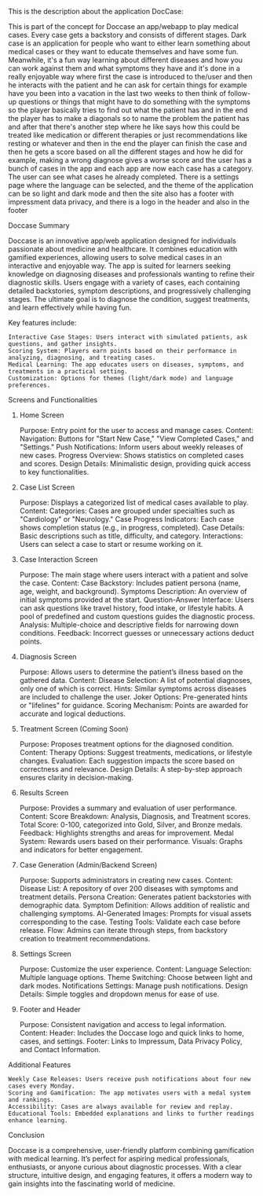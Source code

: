 This is the description about the application DocCase:

This is part of the concept for Doccase an app/webapp to play medical cases. Every case gets a backstory and consists of different stages. Dark case is an application for people who want to either learn something about medical cases or they want to educate themselves and have some fun. Meanwhile, it's a fun way learning about different diseases and how you can work against them and what symptoms they have and it's done in a really enjoyable way where first the case is introduced to the/user and then he interacts with the patient and he can ask for certain things for example have you been into a vacation in the last two weeks to then think of follow-up questions or things that might have to do something with the symptoms so the player basically tries to find out what the patient has and in the end the player has to make a diagonals so to name the problem the patient has and after that there's another step where he like says how this could be treated like medication or different therapies or just recommendations like resting or whatever and then in the end the player can finish the case and then he gets a score based on all the different stages and how he did for example, making a wrong diagnose gives a worse score and the user has a bunch of cases in the app and each app are now each case has a category. The user can see what cases he already completed. There is a settings page where the language can be selected, and the theme of the application can be so light and dark mode and then the site also has a footer with impressment data privacy, and there is a logo in the header and also in the footer


Doccase Summary

Doccase is an innovative app/web application designed for individuals passionate about medicine and healthcare. It combines education with gamified experiences, allowing users to solve medical cases in an interactive and enjoyable way. The app is suited for learners seeking knowledge on diagnosing diseases and professionals wanting to refine their diagnostic skills. Users engage with a variety of cases, each containing detailed backstories, symptom descriptions, and progressively challenging stages. The ultimate goal is to diagnose the condition, suggest treatments, and learn effectively while having fun.

Key features include:

    Interactive Case Stages: Users interact with simulated patients, ask questions, and gather insights.
    Scoring System: Players earn points based on their performance in analyzing, diagnosing, and treating cases.
    Medical Learning: The app educates users on diseases, symptoms, and treatments in a practical setting.
    Customization: Options for themes (light/dark mode) and language preferences.

Screens and Functionalities
1. Home Screen

    Purpose: Entry point for the user to access and manage cases.
    Content:
        Navigation: Buttons for "Start New Case," "View Completed Cases," and "Settings."
        Push Notifications: Inform users about weekly releases of new cases.
        Progress Overview: Shows statistics on completed cases and scores.
    Design Details: Minimalistic design, providing quick access to key functionalities.

2. Case List Screen

    Purpose: Displays a categorized list of medical cases available to play.
    Content:
        Categories: Cases are grouped under specialties such as "Cardiology" or "Neurology."
        Case Progress Indicators: Each case shows completion status (e.g., in progress, completed).
        Case Details: Basic descriptions such as title, difficulty, and category.
    Interactions: Users can select a case to start or resume working on it.

3. Case Interaction Screen

    Purpose: The main stage where users interact with a patient and solve the case.
    Content:
        Case Backstory: Includes patient persona (name, age, weight, and background).
        Symptoms Description: An overview of initial symptoms provided at the start.
        Question-Answer Interface:
            Users can ask questions like travel history, food intake, or lifestyle habits.
            A pool of predefined and custom questions guides the diagnostic process.
        Analysis: Multiple-choice and descriptive fields for narrowing down conditions.
    Feedback: Incorrect guesses or unnecessary actions deduct points.

4. Diagnosis Screen

    Purpose: Allows users to determine the patient’s illness based on the gathered data.
    Content:
        Disease Selection: A list of potential diagnoses, only one of which is correct.
        Hints: Similar symptoms across diseases are included to challenge the user.
        Joker Options: Pre-generated hints or "lifelines" for guidance.
    Scoring Mechanism: Points are awarded for accurate and logical deductions.

5. Treatment Screen (Coming Soon)

    Purpose: Proposes treatment options for the diagnosed condition.
    Content:
        Therapy Options: Suggest treatments, medications, or lifestyle changes.
        Evaluation: Each suggestion impacts the score based on correctness and relevance.
    Design Details: A step-by-step approach ensures clarity in decision-making.

6. Results Screen

    Purpose: Provides a summary and evaluation of user performance.
    Content:
        Score Breakdown: Analysis, Diagnosis, and Treatment scores.
        Total Score: 0-100, categorized into Gold, Silver, and Bronze medals.
        Feedback: Highlights strengths and areas for improvement.
        Medal System: Rewards users based on their performance.
    Visuals: Graphs and indicators for better engagement.

7. Case Generation (Admin/Backend Screen)

    Purpose: Supports administrators in creating new cases.
    Content:
        Disease List: A repository of over 200 diseases with symptoms and treatment details.
        Persona Creation: Generates patient backstories with demographic data.
        Symptom Definition: Allows addition of realistic and challenging symptoms.
        AI-Generated Images: Prompts for visual assets corresponding to the case.
        Testing Tools: Validate each case before release.
    Flow: Admins can iterate through steps, from backstory creation to treatment recommendations.

8. Settings Screen

    Purpose: Customize the user experience.
    Content:
        Language Selection: Multiple language options.
        Theme Switching: Choose between light and dark modes.
        Notifications Settings: Manage push notifications.
    Design Details: Simple toggles and dropdown menus for ease of use.

9. Footer and Header

    Purpose: Consistent navigation and access to legal information.
    Content:
        Header: Includes the Doccase logo and quick links to home, cases, and settings.
        Footer: Links to Impressum, Data Privacy Policy, and Contact Information.

Additional Features

    Weekly Case Releases: Users receive push notifications about four new cases every Monday.
    Scoring and Gamification: The app motivates users with a medal system and rankings.
    Accessibility: Cases are always available for review and replay.
    Educational Tools: Embedded explanations and links to further readings enhance learning.

Conclusion

Doccase is a comprehensive, user-friendly platform combining gamification with medical learning. It’s perfect for aspiring medical professionals, enthusiasts, or anyone curious about diagnostic processes. With a clear structure, intuitive design, and engaging features, it offers a modern way to gain insights into the fascinating world of medicine.